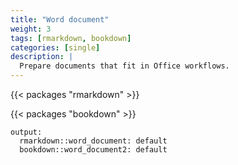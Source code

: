 ```yaml
---
title: "Word document"
weight: 3
tags: [rmarkdown, bookdown]
categories: [single]
description: | 
  Prepare documents that fit in Office workflows.
---
```


{{< packages "rmarkdown" >}}


{{< packages "bookdown" >}}

```
output:
  rmarkdown::word_document: default
  bookdown::word_document2: default
```
